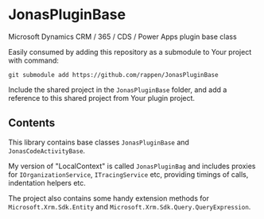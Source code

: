 # JonasPluginBase
Microsoft Dynamics CRM / 365 / CDS / Power Apps plugin base class

Easily consumed by adding this repository as a submodule to Your project with command:

`git submodule add https://github.com/rappen/JonasPluginBase`

Include the shared project in the `JonasPluginBase` folder, and add a reference to this shared project from Your plugin project.

## Contents

This library contains base classes `JonasPluginBase` and `JonasCodeActivityBase`.

My version of "LocalContext" is called `JonasPluginBag` and includes proxies for `IOrganizationService`, `ITracingService` etc, providing timings of calls, indentation helpers etc.

The project also contains some handy extension methods for `Microsoft.Xrm.Sdk.Entity` and `Microsoft.Xrm.Sdk.Query.QueryExpression`.
